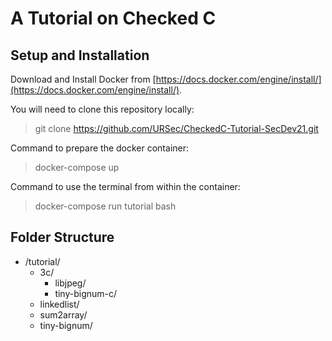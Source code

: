 # A Tutorial on Checked C

## Setup and Installation

Download and Install Docker from [https://docs.docker.com/engine/install/](https://docs.docker.com/engine/install/).

You will need to clone this repository locally:

> git clone https://github.com/URSec/CheckedC-Tutorial-SecDev21.git

Command to prepare the docker container:

> docker-compose up

Command to use the terminal from within the container:

> docker-compose run tutorial bash

## Folder Structure

- /tutorial/
    - 3c/
        - libjpeg/
        - tiny-bignum-c/
    - linkedlist/
    - sum2array/
    - tiny-bignum/
